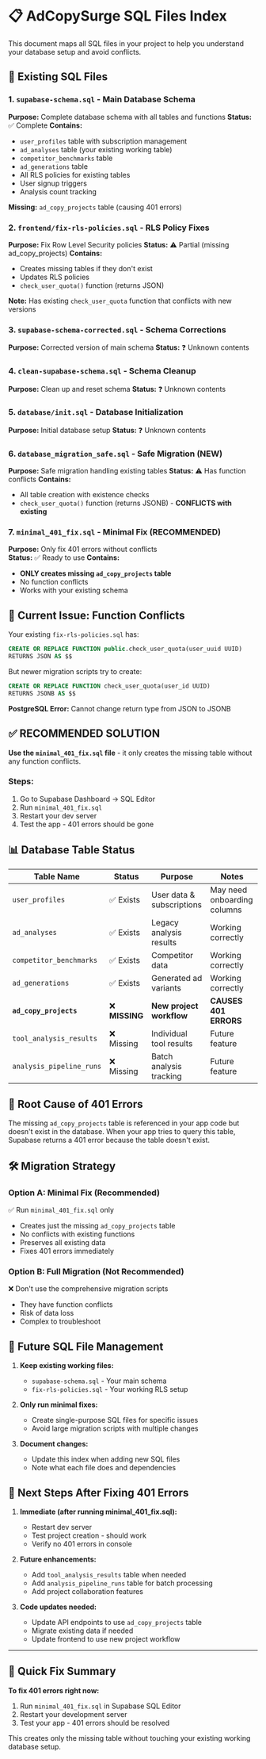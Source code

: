 # 📋 AdCopySurge SQL Files Index

This document maps all SQL files in your project to help you understand your database setup and avoid conflicts.

## 📂 Existing SQL Files

### 1. `supabase-schema.sql` - **Main Database Schema**
**Purpose:** Complete database schema with all tables and functions
**Status:** ✅ Complete
**Contains:**
- `user_profiles` table with subscription management
- `ad_analyses` table (your existing working table)
- `competitor_benchmarks` table
- `ad_generations` table  
- All RLS policies for existing tables
- User signup triggers
- Analysis count tracking

**Missing:** `ad_copy_projects` table (causing 401 errors)

### 2. `frontend/fix-rls-policies.sql` - **RLS Policy Fixes**
**Purpose:** Fix Row Level Security policies
**Status:** ⚠️ Partial (missing ad_copy_projects)
**Contains:**
- Creates missing tables if they don't exist
- Updates RLS policies
- `check_user_quota()` function (returns JSON)

**Note:** Has existing `check_user_quota` function that conflicts with new versions

### 3. `supabase-schema-corrected.sql` - **Schema Corrections** 
**Purpose:** Corrected version of main schema
**Status:** ❓ Unknown contents

### 4. `clean-supabase-schema.sql` - **Schema Cleanup**
**Purpose:** Clean up and reset schema
**Status:** ❓ Unknown contents  

### 5. `database/init.sql` - **Database Initialization**
**Purpose:** Initial database setup
**Status:** ❓ Unknown contents

### 6. `database_migration_safe.sql` - **Safe Migration (NEW)**
**Purpose:** Safe migration handling existing tables
**Status:** ⚠️ Has function conflicts
**Contains:**
- All table creation with existence checks
- `check_user_quota()` function (returns JSONB) - **CONFLICTS with existing**

### 7. `minimal_401_fix.sql` - **Minimal Fix (RECOMMENDED)**
**Purpose:** Only fix 401 errors without conflicts  
**Status:** ✅ Ready to use
**Contains:**
- **ONLY creates missing `ad_copy_projects` table**
- No function conflicts
- Works with your existing schema

## 🚨 **Current Issue: Function Conflicts**

Your existing `fix-rls-policies.sql` has:
```sql
CREATE OR REPLACE FUNCTION public.check_user_quota(user_uuid UUID)
RETURNS JSON AS $$
```

But newer migration scripts try to create:
```sql
CREATE OR REPLACE FUNCTION check_user_quota(user_id UUID)  
RETURNS JSONB AS $$
```

**PostgreSQL Error:** Cannot change return type from JSON to JSONB

## ✅ **RECOMMENDED SOLUTION**

**Use the `minimal_401_fix.sql` file** - it only creates the missing table without any function conflicts.

### Steps:
1. Go to Supabase Dashboard → SQL Editor
2. Run `minimal_401_fix.sql` 
3. Restart your dev server
4. Test the app - 401 errors should be gone

## 📊 **Database Table Status**

| Table Name | Status | Purpose | Notes |
|------------|--------|---------|-------|
| `user_profiles` | ✅ Exists | User data & subscriptions | May need onboarding columns |
| `ad_analyses` | ✅ Exists | Legacy analysis results | Working correctly |
| `competitor_benchmarks` | ✅ Exists | Competitor data | Working correctly |
| `ad_generations` | ✅ Exists | Generated ad variants | Working correctly |  
| **`ad_copy_projects`** | ❌ **MISSING** | **New project workflow** | **CAUSES 401 ERRORS** |
| `tool_analysis_results` | ❌ Missing | Individual tool results | Future feature |
| `analysis_pipeline_runs` | ❌ Missing | Batch analysis tracking | Future feature |

## 🎯 **Root Cause of 401 Errors**

The missing `ad_copy_projects` table is referenced in your app code but doesn't exist in the database. When your app tries to query this table, Supabase returns a 401 error because the table doesn't exist.

## 🛠️ **Migration Strategy**

### Option A: Minimal Fix (Recommended)
✅ Run `minimal_401_fix.sql` only
- Creates just the missing `ad_copy_projects` table
- No conflicts with existing functions
- Preserves all existing data
- Fixes 401 errors immediately

### Option B: Full Migration (Not Recommended)  
❌ Don't use the comprehensive migration scripts
- They have function conflicts
- Risk of data loss
- Complex to troubleshoot

## 📝 **Future SQL File Management**

1. **Keep existing working files:**
   - `supabase-schema.sql` - Your main schema
   - `fix-rls-policies.sql` - Your working RLS setup

2. **Only run minimal fixes:**
   - Create single-purpose SQL files for specific issues
   - Avoid large migration scripts with multiple changes

3. **Document changes:**
   - Update this index when adding new SQL files
   - Note what each file does and dependencies

## 🔧 **Next Steps After Fixing 401 Errors**

1. **Immediate (after running minimal_401_fix.sql):**
   - Restart dev server
   - Test project creation - should work
   - Verify no 401 errors in console

2. **Future enhancements:**
   - Add `tool_analysis_results` table when needed
   - Add `analysis_pipeline_runs` table for batch processing
   - Add project collaboration features

3. **Code updates needed:**
   - Update API endpoints to use `ad_copy_projects` table
   - Migrate existing data if needed
   - Update frontend to use new project workflow

---

## 🚀 **Quick Fix Summary**

**To fix 401 errors right now:**
1. Run `minimal_401_fix.sql` in Supabase SQL Editor
2. Restart your development server  
3. Test your app - 401 errors should be resolved

This creates only the missing table without touching your existing working database setup.
